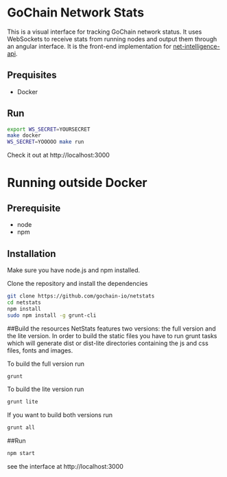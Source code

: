 GoChain Network Stats
============

This is a visual interface for tracking GoChain network status. It uses WebSockets to receive stats from running nodes and output them through an angular interface. It is the front-end implementation for [net-intelligence-api](https://github.com/gochain-io/net-intelligence-api).

## Prequisites

* Docker

## Run

```sh
export WS_SECRET=YOURSECRET
make docker
WS_SECRET=YOOOOO make run
```

Check it out at http://localhost:3000

# Running outside Docker

## Prerequisite
* node
* npm

## Installation
Make sure you have node.js and npm installed.

Clone the repository and install the dependencies

```bash
git clone https://github.com/gochain-io/netstats
cd netstats
npm install
sudo npm install -g grunt-cli
```

##Build the resources
NetStats features two versions: the full version and the lite version. In order to build the static files you have to run grunt tasks which will generate dist or dist-lite directories containing the js and css files, fonts and images.


To build the full version run
```bash
grunt
```

To build the lite version run
```bash
grunt lite
```

If you want to build both versions run
```bash
grunt all
```

##Run

```bash
npm start
```

see the interface at http://localhost:3000
